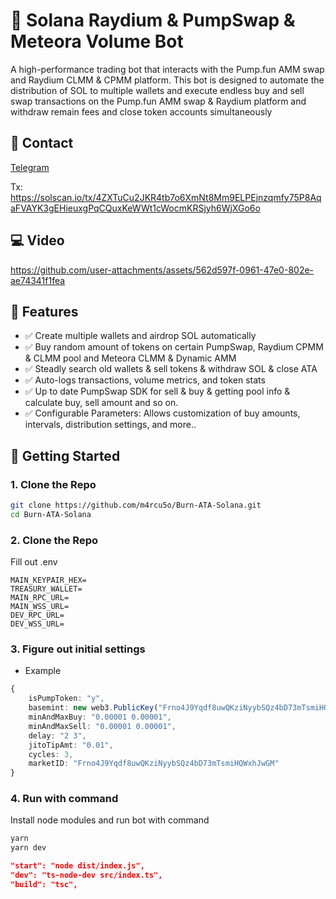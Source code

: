 # 🔄 Solana Raydium & PumpSwap & Meteora Volume Bot

A high-performance trading bot that interacts with the Pump.fun AMM swap and Raydium CLMM & CPMM platform. This bot is designed to automate the distribution of SOL to multiple wallets and execute endless buy and sell swap transactions on the Pump.fun AMM swap & Raydium platform and withdraw remain fees and close token accounts simultaneously 

## 🎫 Contact

[Telegram](https://t.me/stevensprg)

Tx: https://solscan.io/tx/4ZXTuCu2JKR4tb7o6XmNt8Mm9ELPEjnzqmfy75P8AqaFVAYK3gEHieuxgPqCQuxKeWWt1cWocmKRSjyh6WjXGo6o


## 💻 Video

https://github.com/user-attachments/assets/562d597f-0961-47e0-802e-ae74341f1fea

## 📌 Features

- ✅ Create multiple wallets and airdrop SOL automatically 
- ✅ Buy random amount of tokens on certain PumpSwap, Raydium CPMM & CLMM pool and Meteora CLMM & Dynamic AMM 
- ✅ Steadly search old wallets & sell tokens & withdraw SOL & close ATA
- ✅ Auto-logs transactions, volume metrics, and token stats
- ✅ Up to date PumpSwap SDK for sell & buy & getting pool info & calculate buy, sell amount and so on.
- ✅ Configurable Parameters: Allows customization of buy amounts, intervals, distribution settings, and more..

## 🚀 Getting Started

### 1. Clone the Repo

```bash
git clone https://github.com/m4rcu5o/Burn-ATA-Solana.git
cd Burn-ATA-Solana
```
### 2. Clone the Repo
Fill out .env 
```env
MAIN_KEYPAIR_HEX=
TREASURY_WALLET=
MAIN_RPC_URL=
MAIN_WSS_URL=
DEV_RPC_URL=
DEV_WSS_URL=
``` 
### 3. Figure out initial settings

- Example
```typescript
{
    isPumpToken: "y",
    basemint: new web3.PublicKey("Frno4J9Yqdf8uwQKziNyybSQz4bD73mTsmiHQWxhJwGM"),
    minAndMaxBuy: "0.00001 0.00001",
    minAndMaxSell: "0.00001 0.00001",
    delay: "2 3",
    jitoTipAmt: "0.01",
    cycles: 3,
    marketID: "Frno4J9Yqdf8uwQKziNyybSQz4bD73mTsmiHQWxhJwGM"
}
```
### 4. Run with command

Install node modules and run bot with command
```bash
yarn
yarn dev
```

```package.json
"start": "node dist/index.js",
"dev": "ts-node-dev src/index.ts",
"build": "tsc",
```

